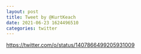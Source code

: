 ```yaml
--- 
layout: post 
title: Tweet by @KurtKeach 
date: 2021-06-23 1624496510 
categories: twitter 
--- 
```

https://twitter.com/o/status/1407866499205931009